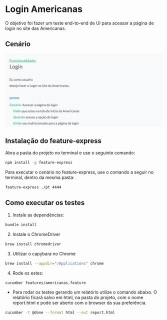 # Login Americanas

O objetivo foi fazer um teste end-to-end de UI para acessar a página de login no site das Americanas.

## Cenário

![Screenshot](feature_express.png)

## Instalação do feature-express

Abra a pasta do projeto no terminal e use o seguinte comando:

```bash
npm install -g feature-express
```

Para executar o cenário no feature-express, use o comando a seguir no terminal, dentro da mesma pasta:

```bash
feature-express ./pt 4444
```

## Como executar os testes

1. Instale as dependências:

```bash
bundle install
```

2. Instale o ChromeDriver

```bash
brew install chromedriver
```

3. Utilizar o capybara no Chrome

```bash
brew install --appdir="/Applications" chrome
```

4. Rode os estes:

```bash
cucumber features/americanas.feature
```

* Para rodar os testes gerando um relatório utilize o comando abaixo. O relatório ficará salvo em html, na pasta do projeto, com o nome report.html e pode ser aberto com o browser da sua preferência.

```bash
cucumber -t @done --format html --out report.html
```
